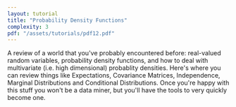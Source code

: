 ```yaml
---
layout: tutorial
title: "Probability Density Functions"
complexity: 3
pdf: "/assets/tutorials/pdf12.pdf"
---
```

A review of a world that you've probably encountered before: real-valued random variables, probability density functions, and how to deal with multivariate (i.e. high dimensional) probablity densities. Here's where you can review things like Expectations, Covariance Matrices, Independence, Marginal Distributions and Conditional Distributions. Once you're happy with this stuff you won't be a data miner, but you'll have the tools to very quickly become one.